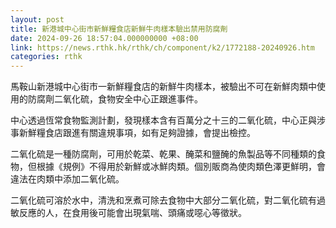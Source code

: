 ```yaml
---
layout: post
title: 新港城中心街市新鮮糧食店新鮮牛肉樣本驗出禁用防腐劑
date: 2024-09-26 18:57:04.000000000 +08:00
link: https://news.rthk.hk/rthk/ch/component/k2/1772188-20240926.htm
categories: rthk
---
```


馬鞍山新港城中心街市一新鮮糧食店的新鮮牛肉樣本，被驗出不可在新鮮肉類中使用的防腐劑二氧化硫，食物安全中心正跟進事件。

中心透過恆常食物監測計劃，發現樣本含有百萬分之十三的二氧化硫，中心正與涉事新鮮糧食店跟進有關違規事項，如有足夠證據，會提出檢控。

二氧化硫是一種防腐劑，可用於乾菜、乾果、醃菜和鹽醃的魚製品等不同種類的食物，但根據《規例》不得用於新鮮或冰鮮肉類。個別販商為使肉類色澤更鮮明，會違法在肉類中添加二氧化硫。

二氧化硫可溶於水中，清洗和烹煮可除去食物中大部分二氧化硫，對二氧化硫有過敏反應的人，在食用後可能會出現氣喘、頭痛或噁心等徵狀。

